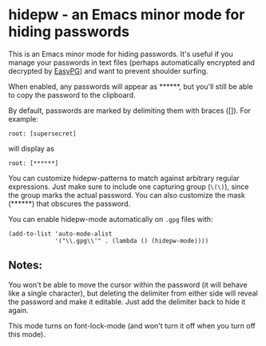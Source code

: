 # hidepw - an Emacs minor mode for hiding passwords

This is an Emacs minor mode for hiding passwords. It's useful if you
manage your passwords in text files (perhaps automatically encrypted
and decrypted by [EasyPG](https://epg.osdn.jp/index.html.en)) and want to
prevent shoulder surfing.

When enabled, any passwords will appear as ******, but you'll still be
able to copy the password to the clipboard.

By default, passwords are marked by delimiting them with braces ([]).
For example:

```
root: [supersecret]
```

will display as

```
root: [******]
```

You can customize hidepw-patterns to match against arbitrary regular
expressions. Just make sure to include one capturing group (`\(\)`),
since the group marks the actual password. You can also customize the
mask (******) that obscures the password.

You can enable hidepw-mode automatically on `.gpg` files with:

```
(add-to-list 'auto-mode-alist
             '("\\.gpg\\'" . (lambda () (hidepw-mode))))
```

## Notes:

You won't be able to move the cursor within the password (it will
behave like a single character), but deleting the delimiter from
either side will reveal the password and make it editable. Just add
the delimiter back to hide it again.

This mode turns on font-lock-mode (and won't turn it off when you turn
 off this mode).
